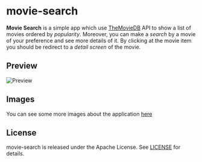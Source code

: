 # movie-search

**Movie Search** is a simple app which use [TheMovieDB](https://developers.themoviedb.org/4/getting-started) API to show a list of movies ordered by *popularity*. Moreover, you can make a *search* by a movie of your preference and see more details of it. By clicking at the movie item you should be redirect to a *detail screen* of the movie.

## Preview

![Preview](https://github.com/carloseduardosx/movie-search/blob/master/app/src/main/assets/preview.gif)

## Images

You can see some more images about the application [here](https://github.com/carloseduardosx/movie-search/blob/master/IMAGES.md)

## License

movie-search is released under the Apache License. See [LICENSE](https://github.com/carloseduardosx/movie-search/blob/master/LICENSE.md) for details.
